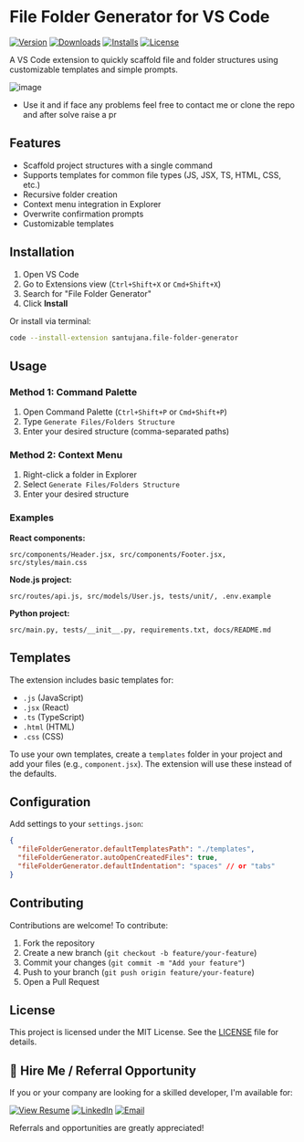 # File Folder Generator for VS Code

[![Version](https://img.shields.io/visual-studio-marketplace/v/santujana.file-folder-generator.svg)](https://marketplace.visualstudio.com/items?itemName=santujana.file-folder-generator)
[![Downloads](https://img.shields.io/visual-studio-marketplace/d/santujana.file-folder-generator.svg)](https://marketplace.visualstudio.com/items?itemName=santujana.file-folder-generator)
[![Installs](https://img.shields.io/visual-studio-marketplace/i/santujana.file-folder-generator.svg)](https://marketplace.visualstudio.com/items?itemName=santujana.file-folder-generator)
[![License](https://img.shields.io/badge/license-MIT-blue.svg)](https://github.com/YOUR-USERNAME/file-folder-generator/blob/master/LICENSE)

A VS Code extension to quickly scaffold file and folder structures using customizable templates and simple prompts.


![image](https://github.com/user-attachments/assets/6008bd3f-d3c3-4f5d-ae61-61894caba18e)

- Use it and if face any problems feel free to contact me or clone the repo and after solve raise a pr

## Features

- Scaffold project structures with a single command
- Supports templates for common file types (JS, JSX, TS, HTML, CSS, etc.)
- Recursive folder creation
- Context menu integration in Explorer
- Overwrite confirmation prompts
- Customizable templates

## Installation

1. Open VS Code
2. Go to Extensions view (`Ctrl+Shift+X` or `Cmd+Shift+X`)
3. Search for "File Folder Generator"
4. Click **Install**

Or install via terminal:

```bash
code --install-extension santujana.file-folder-generator
```

## Usage

### Method 1: Command Palette

1. Open Command Palette (`Ctrl+Shift+P` or `Cmd+Shift+P`)
2. Type `Generate Files/Folders Structure`
3. Enter your desired structure (comma-separated paths)

### Method 2: Context Menu

1. Right-click a folder in Explorer
2. Select `Generate Files/Folders Structure`
3. Enter your desired structure

### Examples

**React components:**

```
src/components/Header.jsx, src/components/Footer.jsx, src/styles/main.css
```

**Node.js project:**

```
src/routes/api.js, src/models/User.js, tests/unit/, .env.example
```

**Python project:**

```
src/main.py, tests/__init__.py, requirements.txt, docs/README.md
```

## Templates

The extension includes basic templates for:

- `.js` (JavaScript)
- `.jsx` (React)
- `.ts` (TypeScript)
- `.html` (HTML)
- `.css` (CSS)

To use your own templates, create a `templates` folder in your project and add your files (e.g., `component.jsx`). The extension will use these instead of the defaults.

## Configuration

Add settings to your `settings.json`:

```json
{
  "fileFolderGenerator.defaultTemplatesPath": "./templates",
  "fileFolderGenerator.autoOpenCreatedFiles": true,
  "fileFolderGenerator.defaultIndentation": "spaces" // or "tabs"
}
```

## Contributing

Contributions are welcome! To contribute:

1. Fork the repository
2. Create a new branch (`git checkout -b feature/your-feature`)
3. Commit your changes (`git commit -m "Add your feature"`)
4. Push to your branch (`git push origin feature/your-feature`)
5. Open a Pull Request

## License

This project is licensed under the MIT License. See the [LICENSE](LICENSE) file for details.



## 💼 Hire Me / Referral Opportunity

If you or your company are looking for a skilled developer, I'm available for:

[![View Resume](https://img.shields.io/badge/View_My_Resume-4285F4?style=for-the-badge&logo=google-drive&logoColor=white)](https://drive.google.com/file/d/1dw0IlXy2QaXylkZObuW9DU8rf4C1KX7T/view?usp=drive_link)
[![LinkedIn](https://img.shields.io/badge/Connect_on_LinkedIn-0077B5?style=for-the-badge&logo=linkedin&logoColor=white)](https://www.linkedin.com/in/santu-jana-29a923257/)
[![Email](https://img.shields.io/badge/Contact_via_Email-D14836?style=for-the-badge&logo=gmail&logoColor=white)](mailto:your.santujana1827@gmail.com)

Referrals and opportunities are greatly appreciated!
